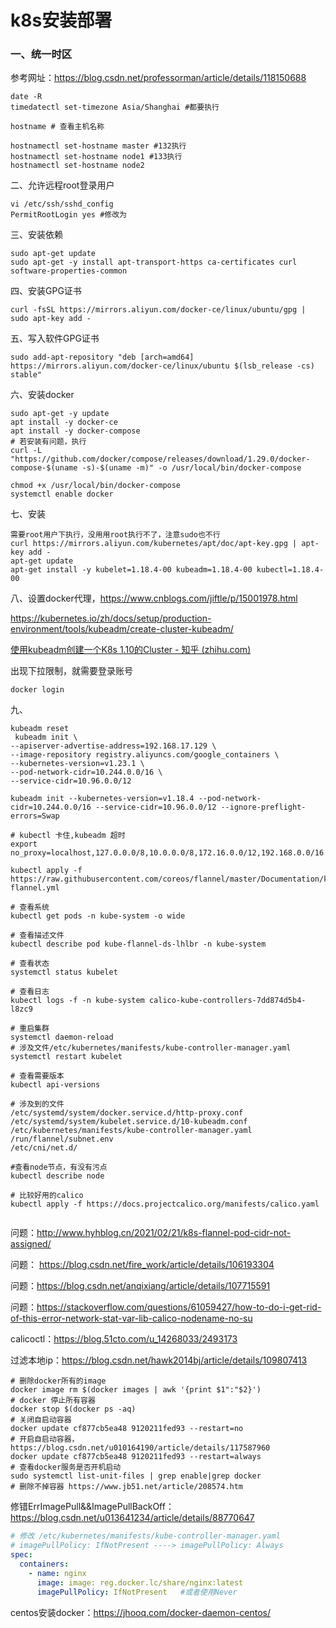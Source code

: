 # k8s安装部署

### 一、统一时区

参考网址：https://blog.csdn.net/professorman/article/details/118150688

```shell
date -R
timedatectl set-timezone Asia/Shanghai #都要执行

hostname # 查看主机名称

hostnamectl set-hostname master #132执行
hostnamectl set-hostname node1 #133执行
hostnamectl set-hostname node2 

```

二、允许远程root登录用户

```shell
vi /etc/ssh/sshd_config
PermitRootLogin yes #修改为
```

三、安装依赖

```shell
sudo apt-get update
sudo apt-get -y install apt-transport-https ca-certificates curl software-properties-common
```

四、安装GPG证书

```shell
curl -fsSL https://mirrors.aliyun.com/docker-ce/linux/ubuntu/gpg | sudo apt-key add -
```

五、写入软件GPG证书

```shell
sudo add-apt-repository "deb [arch=amd64] https://mirrors.aliyun.com/docker-ce/linux/ubuntu $(lsb_release -cs) stable"
```

六、安装docker

```shell
sudo apt-get -y update
apt install -y docker-ce
apt install -y docker-compose
# 若安装有问题，执行
curl -L "https://github.com/docker/compose/releases/download/1.29.0/docker-compose-$(uname -s)-$(uname -m)" -o /usr/local/bin/docker-compose

chmod +x /usr/local/bin/docker-compose
systemctl enable docker
```

七、安装

```shell
需要root用户下执行，没用用root执行不了，注意sudo也不行
curl https://mirrors.aliyun.com/kubernetes/apt/doc/apt-key.gpg | apt-key add -
apt-get update
apt-get install -y kubelet=1.18.4-00 kubeadm=1.18.4-00 kubectl=1.18.4-00
```

八、设置docker代理，https://www.cnblogs.com/jiftle/p/15001978.html

https://kubernetes.io/zh/docs/setup/production-environment/tools/kubeadm/create-cluster-kubeadm/

[使用kubeadm创建一个K8s 1.10的Cluster - 知乎 (zhihu.com)](https://zhuanlan.zhihu.com/p/31398416)

出现下拉限制，就需要登录账号

```
docker login
```

九、

```shell
kubeadm reset
 kubeadm init \
--apiserver-advertise-address=192.168.17.129 \
--image-repository registry.aliyuncs.com/google_containers \
--kubernetes-version=v1.23.1 \
--pod-network-cidr=10.244.0.0/16 \
--service-cidr=10.96.0.0/12 

kubeadm init --kubernetes-version=v1.18.4 --pod-network-cidr=10.244.0.0/16 --service-cidr=10.96.0.0/12 --ignore-preflight-errors=Swap

# kubectl 卡住,kubeadm 超时
export no_proxy=localhost,127.0.0.0/8,10.0.0.0/8,172.16.0.0/12,192.168.0.0/16

kubectl apply -f https://raw.githubusercontent.com/coreos/flannel/master/Documentation/kube-flannel.yml

# 查看系统
kubectl get pods -n kube-system -o wide

# 查看描述文件
kubectl describe pod kube-flannel-ds-lhlbr -n kube-system

# 查看状态
systemctl status kubelet

# 查看日志
kubectl logs -f -n kube-system calico-kube-controllers-7dd874d5b4-l8zc9

# 重启集群
systemctl daemon-reload
# 涉及文件/etc/kubernetes/manifests/kube-controller-manager.yaml
systemctl restart kubelet

# 查看需要版本
kubectl api-versions

# 涉及到的文件
/etc/systemd/system/docker.service.d/http-proxy.conf
/etc/systemd/system/kubelet.service.d/10-kubeadm.conf
/etc/kubernetes/manifests/kube-controller-manager.yaml
/run/flannel/subnet.env
/etc/cni/net.d/

#查看node节点，有没有污点
kubectl describe node 

# 比较好用的calico
kubectl apply -f https://docs.projectcalico.org/manifests/calico.yaml


```

问题：http://www.hyhblog.cn/2021/02/21/k8s-flannel-pod-cidr-not-assigned/

问题： https://blog.csdn.net/fire_work/article/details/106193304

问题：https://blog.csdn.net/anqixiang/article/details/107715591

问题：https://stackoverflow.com/questions/61059427/how-to-do-i-get-rid-of-this-error-network-stat-var-lib-calico-nodename-no-su



calicoctl：https://blog.51cto.com/u_14268033/2493173

过滤本地ip：https://blog.csdn.net/hawk2014bj/article/details/109807413



```shell
# 删除docker所有的image
docker image rm $(docker images | awk '{print $1":"$2}')
# docker 停止所有容器
docker stop $(docker ps -aq)
# 关闭自启动容器
docker update cf877cb5ea48 9120211fed93 --restart=no
# 开启自启动容器，https://blog.csdn.net/u010164190/article/details/117587960
docker update cf877cb5ea48 9120211fed93 --restart=always
# 查看docker服务是否开机启动
sudo systemctl list-unit-files | grep enable|grep docker
# 删除不掉容器 https://www.jb51.net/article/208574.htm
```



修错ErrImagePull&&ImagePullBackOff：https://blog.csdn.net/u013641234/article/details/88770647

```yaml
# 修改 /etc/kubernetes/manifests/kube-controller-manager.yaml
# imagePullPolicy: IfNotPresent ----> imagePullPolicy: Always 
spec: 
  containers: 
    - name: nginx 
      image: image: reg.docker.lc/share/nginx:latest 
      imagePullPolicy: IfNotPresent   #或者使用Never
```

centos安装docker：https://jhooq.com/docker-daemon-centos/
